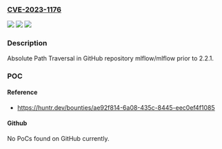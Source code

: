 ### [CVE-2023-1176](https://cve.mitre.org/cgi-bin/cvename.cgi?name=CVE-2023-1176)
![](https://img.shields.io/static/v1?label=Product&message=mlflow%2Fmlflow&color=blue)
![](https://img.shields.io/static/v1?label=Version&message=%3C%202.2.1%20&color=brighgreen)
![](https://img.shields.io/static/v1?label=Vulnerability&message=CWE-36%20Absolute%20Path%20Traversal&color=brighgreen)

### Description

Absolute Path Traversal in GitHub repository mlflow/mlflow prior to 2.2.1.

### POC

#### Reference
- https://huntr.dev/bounties/ae92f814-6a08-435c-8445-eec0ef4f1085

#### Github
No PoCs found on GitHub currently.

